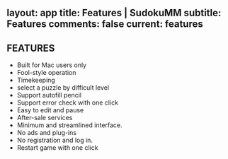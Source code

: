layout: app
title: Features | SudokuMM
subtitle: Features
comments: false
current: features
---

## FEATURES
- Built for Mac users only
- Fool-style operation
- Timekeeping
- select a puzzle by difficult level
- Support autofill pencil
- Support error check with one click
- Easy to edit and pause
- After-sale services
- Minimum and streamlined interface.
- No ads and plug-ins
- No registration and log in. 
- Restart game with one click

 


